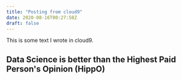 ```yaml
---
title: "Posting from cloud9"
date: 2020-08-16T00:27:58Z
draft: false
---
```


This is some text I wrote in cloud9.

## Data Science is better than the Highest Paid Person's Opinion (HippO)
